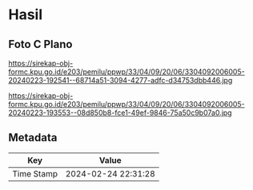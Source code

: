 # Hasil

## Foto C Plano

https://sirekap-obj-formc.kpu.go.id/e203/pemilu/ppwp/33/04/09/20/06/3304092006005-20240223-192541--68714a51-3094-4277-adfc-d34753dbb446.jpg

https://sirekap-obj-formc.kpu.go.id/e203/pemilu/ppwp/33/04/09/20/06/3304092006005-20240223-193553--08d850b8-fce1-49ef-9846-75a50c9b07a0.jpg


## Metadata

| Key        | Value               |
| ---------- | ------------------- |
| Time Stamp | 2024-02-24 22:31:28 |



